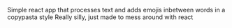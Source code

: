 Simple react app that processes text and adds emojis inbetween words in a copypasta style
Really silly, just made to mess around with react